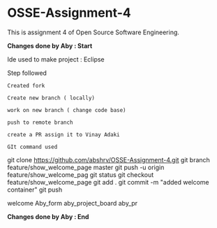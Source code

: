 # OSSE-Assignment-4
This is assignment 4 of Open Source Software Engineering.


**Changes done by Aby : Start**

Ide used to make project : Eclipse

Step followed

    Created fork

    Create new branch ( locally)

    work on new branch ( change code base)

    push to remote branch

    create a PR assign it to Vinay Adaki

    GIt command used

git clone https://github.com/abshrv/OSSE-Assignment-4.git git branch feature/show_welcome_page master git push -u origin feature/show_welcome_pag git status git checkout feature/show_welcome_page git add . git commit -m "added welcome container" git push

welcome Aby_form aby_project_board aby_pr

**Changes done by Aby : End**
